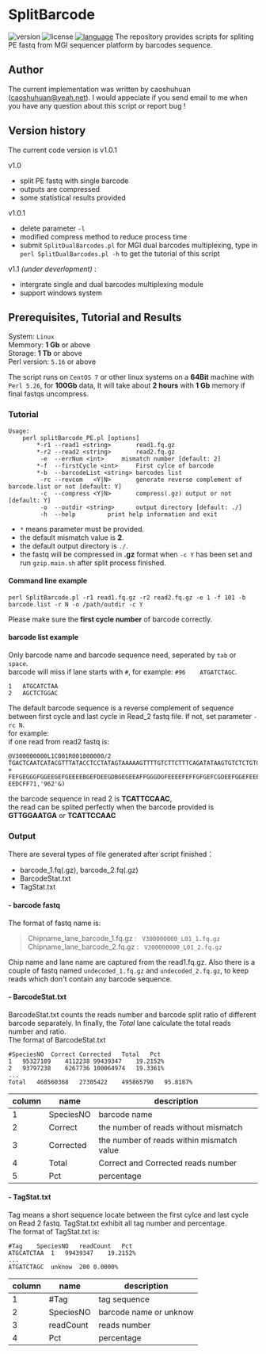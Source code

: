 # SplitBarcode
![version](https://img.shields.io/badge/version-v1.0.1-green.svg)	![license](https://img.shields.io/badge/license-MIT-green.svg)	[![language](https://img.shields.io/badge/language-CN-red.svg)](https://github.com/gateswell/SplitBarcode/blob/master/README_cn.md)
The repository provides scripts for spliting PE fastq from MGI sequencer platform by barcodes sequence. 
## Author
The current implementation was written by caoshuhuan (caoshuhuan@yeah.net). 
I would appeciate if you send email to me when you have any question about this script or report bug ! 
## Version history
The current code version is v1.0.1  

v1.0  
 - split PE fastq with single barcode 
 - outputs are compressed 
 - some statistical results provided  

v1.0.1 
 - delete parameter `-l`
 - modified compress method to reduce process time  
 - submit `SplitDualBarcodes.pl` for MGI dual barcodes multiplexing, type in `perl SplitDualBarcodes.pl -h` to get the tutorial of this script  

v1.1 *(under deverlopment)* :
 - intergrate single and dual barcodes multiplexing module 
 - support windows system 
## Prerequisites, Tutorial and Results
System: `Linux`  
Memmory: **1 Gb** or above  
Storage: **1 Tb** or above  
Perl version: `5.16` or above  

The script runs on `CentOS 7` or other linux systems on a **64Bit** machine with `Perl 5.26`, for **100Gb** data, It will take about **2 hours** with **1 Gb** memory if final fastqs uncompress.
 
###  Tutorial
```
Usage:
	perl splitBarcode_PE.pl [options]
		*-r1 --read1 <string>		read1.fq.gz
		*-r2 --read2 <string>		read2.fq.gz
		 -e  --errNum <int>		mismatch number [default: 2]
		*-f  --firstCycle <int>		First cylce of barcode
		*-b  --barcodeList <string>	barcodes list
		 -rc --revcom	<Y|N>		generate reverse complement of barcode.list or not [default: Y]
		 -c  --compress <Y|N>		compress(.gz) output or not [default: Y]
		 -o  --outdir <string>		output directory [default: ./]
		 -h  --help			print help information and exit
```
- `*` means parameter must be provided.
- the default mismatch value is **2**.
- the default output directory is `./`.
- the fastq will be compressed in **.gz** format when `-c Y` has been set and run `gzip.main.sh` after split process finished. 
#### Command line example 
```
perl SplitBarcode.pl -r1 read1.fq.gz -r2 read2.fq.gz -e 1 -f 101 -b barcode.list -r N -o /path/outdir -c Y
```
Please make sure the **first cycle number** of barcode correctly. 
#### barcode list example
Only barcode name and  barcode sequence need, seperated by `tab` or `space`.  
barcode will miss if lane starts with `#`, for example: `#96	ATGATCTAGC`.
```
1	ATGCATCTAA
2	AGCTCTGGAC
```
The default barcode sequence is a reverse complement of sequence between first cycle and last cycle in Read_2 fastq file. If not, set parameter `-rc N`.  
for example:  
if one read from read2 fastq is:

```
@V300000000L1C001R001000000/2
TGACTCAATCATACGTTTATACCTCCTATAGTAAAAAGTTTTGTCTTCTTTCAGATATAAGTGTCTCTGTGATGCAGGCTGGGTTGGCATCAACTGTGAATCATTCCAAC
+
FEFGEGGGFGGEEGEFGEEEEBGEFDEEGDBGEGEEAFFGGGDGFEEEEFEFFGFGEFCGDEEFGGEFEEECGBEDEGFFDFFEFEGDGGFFE?EEDCFF71,'962'&)
``` 
the barcode sequence in read 2 is **TCATTCCAAC**,  
the read can be splited perfectly when the barcode provided is **GTTGGAATGA** or **TCATTCCAAC**  

### Output 
There are several types of file generated after script finished：
- barcode_1.fq(.gz), barcode_2.fq(.gz)
- BarcodeStat.txt
- TagStat.txt

#### - barcode fastq
The format of fastq name is:

> Chipname_lane_barcode_1.fq.gz : ` V300000000_L01_1.fq.gz`  
> Chipname_lane_barcode_2.fq.gz : ` V300000000_L01_2.fq.gz`  

Chip name and lane name are captured from the read1.fq.gz. 
Also there is a couple of fastq named `undecoded_1.fq.gz` and `undecoded_2.fq.gz`, to keep reads which don't contain any barcode sequence. 
#### - BarcodeStat.txt
BarcodeStat.txt counts the reads number and barcode split ratio of different barcode separately. In finally, the *Total* lane calculate the total reads number and ratio.  
The format of BarcodeStat.txt
``` 
#SpeciesNO	Correct	Corrected	Total	Pct
1	95327109	4112238	99439347	19.2152%
2	93797238	6267736	100064974	19.3361%
...
Total	468560368	27305422	495865790	95.8187%
```
|column|name|description|
|--| -------- | --------|
|1|SpeciesNO |barcode name |
|2|Correct       |the number of reads without mismatch | 
|3|Corrected |the number of reads within mismatch value|
|4|Total |Correct and Corrected reads number |
|5|Pct|percentage|
#### - TagStat.txt
Tag means a short sequence locate between the first cylce and last cycle on Read 2 fastq. TagStat.txt exhibit all tag number and percentage.  
The format of TagStat.txt is: 
```
#Tag	SpeciesNO	readCount	Pct
ATGCATCTAA	1	99439347	19.2152%
...
ATGATCTAGC	unknow	200	0.0000%
```
|column|name|description|
|--| -------- | --------|
|1|#Tag|tag sequence|
|2|SpeciesNO|barcode name or unknow|
|3|readCount|reads number|
|4|Pct| percentage|